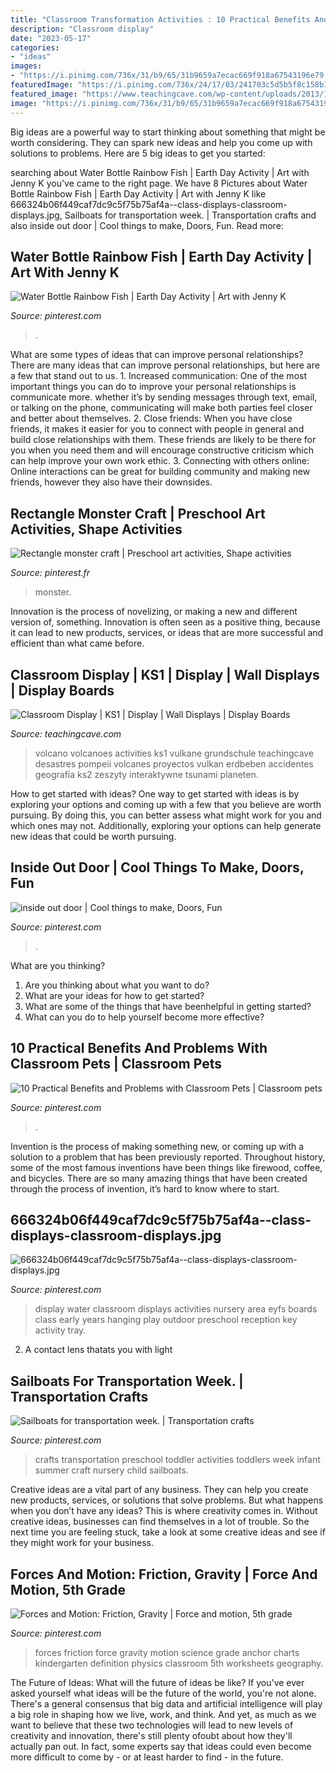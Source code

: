 ```yaml
---
title: "Classroom Transformation Activities : 10 Practical Benefits And Problems With Classroom Pets"
description: "Classroom display"
date: "2023-05-17"
categories:
- "ideas"
images:
- "https://i.pinimg.com/736x/31/b9/65/31b9659a7ecac669f918a67543196e79.jpg"
featuredImage: "https://i.pinimg.com/736x/24/17/03/241703c5d5b5f8c158b1d6522f37d839.jpg"
featured_image: "https://www.teachingcave.com/wp-content/uploads/2013/10/Volcanoes.jpg"
image: "https://i.pinimg.com/736x/31/b9/65/31b9659a7ecac669f918a67543196e79.jpg"
---
```



Big ideas are a powerful way to start thinking about something that might be worth considering. They can spark new ideas and help you come up with solutions to problems. Here are 5 big ideas to get you started: 

	

		
searching about Water Bottle Rainbow Fish | Earth Day Activity | Art with Jenny K you've came to the right page. We have 8 Pictures about Water Bottle Rainbow Fish | Earth Day Activity | Art with Jenny K like 666324b06f449caf7dc9c5f75b75af4a--class-displays-classroom-displays.jpg, Sailboats for transportation week. | Transportation crafts and also inside out door | Cool things to make, Doors, Fun. Read more:
		
    
## Water Bottle Rainbow Fish | Earth Day Activity | Art With Jenny K

<img loading=lazy src="https://i.pinimg.com/736x/50/48/e4/5048e4393639d46b6c7f701fc9b4511d.jpg" onerror="this.onerror=null;this.src='https://tse1.mm.bing.net/th?id=OIP.nQM1MiScoOwxaPkOWxq4oQHaLH&amp;pid=15.1';" alt="Water Bottle Rainbow Fish | Earth Day Activity | Art with Jenny K">

_Source: pinterest.com_

>. 

	

What are some types of ideas that can improve personal relationships?
There are many ideas that can improve personal relationships, but here are a few that stand out to us. 1. Increased communication: One of the most important things you can do to improve your personal relationships is communicate more. whether it’s by sending messages through text, email, or talking on the phone, communicating will make both parties feel closer and better about themselves. 2. Close friends: When you have close friends, it makes it easier for you to connect with people in general and build close relationships with them. These friends are likely to be there for you when you need them and will encourage constructive criticism which can help improve your own work ethic. 3. Connecting with others online: Online interactions can be great for building community and making new friends, however they also have their downsides.

    
## Rectangle Monster Craft | Preschool Art Activities, Shape Activities

<img loading=lazy src="https://i.pinimg.com/736x/0e/ea/8f/0eea8f01133b838939dc957ef8639a53.jpg" onerror="this.onerror=null;this.src='https://tse3.mm.bing.net/th?id=OIP.EaGJMWSmbm9w71hGAnF5zwHaNK&amp;pid=15.1';" alt="Rectangle monster craft | Preschool art activities, Shape activities">

_Source: pinterest.fr_

>monster. 

	

Innovation is the process of novelizing, or making a new and different version of, something. Innovation is often seen as a positive thing, because it can lead to new products, services, or ideas that are more successful and efficient than what came before.

    
## Classroom Display | KS1 | Display | Wall Displays | Display Boards

<img loading=lazy src="https://www.teachingcave.com/wp-content/uploads/2013/10/Volcanoes.jpg" onerror="this.onerror=null;this.src='https://tse2.mm.bing.net/th?id=OIP.9BjzYoojdNQNSxkmrZVVQgHaJ3&amp;pid=15.1';" alt="Classroom Display | KS1 | Display | Wall Displays | Display Boards">

_Source: teachingcave.com_

>volcano volcanoes activities ks1 vulkane grundschule teachingcave desastres pompeii volcanes proyectos vulkan erdbeben accidentes geografía ks2 zeszyty interaktywne tsunami planeten. 

	

How to get started with ideas?
One way to get started with ideas is by exploring your options and coming up with a few that you believe are worth pursuing. By doing this, you can better assess what might work for you and which ones may not. Additionally, exploring your options can help generate new ideas that could be worth pursuing.

    
## Inside Out Door | Cool Things To Make, Doors, Fun

<img loading=lazy src="https://i.pinimg.com/736x/02/ed/ff/02edff64550a22b7b111a0bf4636c6ef--inside-out.jpg" onerror="this.onerror=null;this.src='https://tse4.mm.bing.net/th?id=OIP.36ifSSmC5X9L8jNEBBRTzAHaJ3&amp;pid=15.1';" alt="inside out door | Cool things to make, Doors, Fun">

_Source: pinterest.com_

>. 

	

What are you thinking?
1. Are you thinking about what you want to do?
2. What are your ideas for how to get started? 
3. What are some of the things that have beenhelpful in getting started?
4. What can you do to help yourself become more effective?

    
## 10 Practical Benefits And Problems With Classroom Pets | Classroom Pets

<img loading=lazy src="https://i.pinimg.com/736x/31/b9/65/31b9659a7ecac669f918a67543196e79.jpg" onerror="this.onerror=null;this.src='https://tse2.mm.bing.net/th?id=OIP.iYadCUJnYVgzwCMFKd88qgHaMW&amp;pid=15.1';" alt="10 Practical Benefits and Problems with Classroom Pets | Classroom pets">

_Source: pinterest.com_

>. 

	

Invention is the process of making something new, or coming up with a solution to a problem that has been previously reported. Throughout history, some of the most famous inventions have been things like firewood, coffee, and bicycles. There are so many amazing things that have been created through the process of invention, it’s hard to know where to start.

    
## 666324b06f449caf7dc9c5f75b75af4a--class-displays-classroom-displays.jpg

<img loading=lazy src="https://i.pinimg.com/736x/24/17/03/241703c5d5b5f8c158b1d6522f37d839.jpg" onerror="this.onerror=null;this.src='https://tse2.mm.bing.net/th?id=OIP.uYHYiUp05c-TqsUC7_9s9wHaKG&amp;pid=15.1';" alt="666324b06f449caf7dc9c5f75b75af4a--class-displays-classroom-displays.jpg">

_Source: pinterest.com_

>display water classroom displays activities nursery area eyfs boards class early years hanging play outdoor preschool reception key activity tray. 

	

2. A contact lens thatats you with light

    
## Sailboats For Transportation Week. | Transportation Crafts

<img loading=lazy src="https://i.pinimg.com/736x/53/ca/17/53ca171b6fe90487e6e73260a7acfd25--toddler-art-toddler-crafts.jpg" onerror="this.onerror=null;this.src='https://tse3.mm.bing.net/th?id=OIP.KcZULBnB2pCUn9VTKMisdAHaJ3&amp;pid=15.1';" alt="Sailboats for transportation week. | Transportation crafts">

_Source: pinterest.com_

>crafts transportation preschool toddler activities toddlers week infant summer craft nursery child sailboats. 

	

Creative ideas are a vital part of any business. They can help you create new products, services, or solutions that solve problems. But what happens when you don’t have any ideas? This is where creativity comes in. Without creative ideas, businesses can find themselves in a lot of trouble. So the next time you are feeling stuck, take a look at some creative ideas and see if they might work for your business.

    
## Forces And Motion: Friction, Gravity | Force And Motion, 5th Grade

<img loading=lazy src="https://i.pinimg.com/736x/1c/04/5c/1c045c2b0a8610f863ff13e494d505c4.jpg" onerror="this.onerror=null;this.src='https://tse2.mm.bing.net/th?id=OIP.gFJf2out4l9YLc2NH2jTdAHaJ3&amp;pid=15.1';" alt="Forces and Motion: Friction, Gravity | Force and motion, 5th grade">

_Source: pinterest.com_

>forces friction force gravity motion science grade anchor charts kindergarten definition physics classroom 5th worksheets geography. 

	

The Future of Ideas: What will the future of ideas be like?
If you've ever asked yourself what ideas will be the future of the world, you're not alone. There's a general consensus that big data and artificial intelligence will play a big role in shaping how we live, work, and think. And yet, as much as we want to believe that these two technologies will lead to new levels of creativity and innovation, there's still plenty ofoubt about how they'll actually pan out. In fact, some experts say that ideas could even become more difficult to come by - or at least harder to find - in the future.

